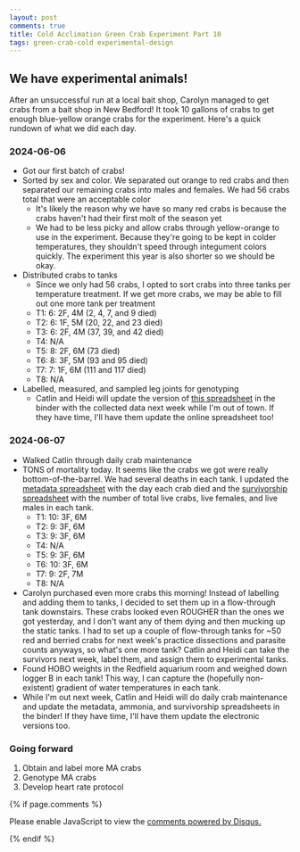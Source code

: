 ```yaml
---
layout: post
comments: true
title: Cold Acclimation Green Crab Experiment Part 10
tags: green-crab-cold experimental-design
---
```


## We have experimental animals!

After an unsuccessful run at a local bait shop, Carolyn managed to get crabs from a bait shop in New Bedford! It took 10 gallons of crabs to get enough blue-yellow orange crabs for the experiment. Here's a quick rundown of what we did each day.

### 2024-06-06

- Got our first batch of crabs!
- Sorted by sex and color. We separated out orange to red crabs and then separated our remaining crabs into males and females. We had 56 crabs total that were an acceptable color
  - It's likely the reason why we have so many red crabs is because the crabs haven't had their first molt of the season yet
  - We had to be less picky and allow crabs through yellow-orange to use in the experiment. Because they're going to be kept in colder temperatures, they shouldn't speed through integument colors quickly. The experiment this year is also shorter so we should be okay.
- Distributed crabs to tanks
  - Since we only had 56 crabs, I opted to sort crabs into three tanks per temperature treatment. If we get more crabs, we may be able to fill out one more tank per treatment
  - T1: 6: 2F, 4M (2, 4, 7, and 9 died)
  - T2: 6: 1F, 5M (20, 22, and 23 died)
  - T3: 6: 2F, 4M (37, 39, and 42 died)
  - T4: N/A
  - T5: 8: 2F, 6M (73 died)
  - T6: 8: 3F, 5M (93 and 95 died)
  - T7: 7: 1F, 6M (111 and 117 died)
  - T8: N/A
- Labelled, measured, and sampled leg joints for genotyping
  - Catlin and Heidi will update the version of [this spreadsheet](https://docs.google.com/spreadsheets/d/1kiNju3AUOpKD7N6_U85KpOl9-tCiLO10I2WjjnL32is/edit?usp=sharing) in the binder with the collected data next week while I'm out of town. If they have time, I'll have them update the online spreadsheet too!

### 2024-06-07

- Walked Catlin through daily crab maintenance
- TONS of mortality today. It seems like the crabs we got were really bottom-of-the-barrel. We had several deaths in each tank. I updated the [metadata spreadsheet](https://docs.google.com/spreadsheets/d/1kiNju3AUOpKD7N6_U85KpOl9-tCiLO10I2WjjnL32is/edit#gid=0) with the day each crab died and the [survivorship spreadsheet](https://docs.google.com/spreadsheets/d/1SP9BigiEkJ19RyWd92oXc-RgcTI8_Mor2VoSuQEyiYE/edit#gid=0) with the number of total live crabs, live females, and live males in each tank.
  - T1: 10: 3F, 6M
  - T2: 9: 3F, 6M
  - T3: 9: 3F, 6M
  - T4: N/A
  - T5: 9: 3F, 6M
  - T6: 10: 3F, 6M
  - T7: 9: 2F, 7M
  - T8: N/A
- Carolyn purchased even more crabs this morning! Instead of labelling and adding them to tanks, I decided to set them up in a flow-through tank downstairs. These crabs looked even ROUGHER than the ones we got yesterday, and I don't want any of them dying and then mucking up the static tanks. I had to set up a couple of flow-through tanks for ~50 red and berried crabs for next week's practice dissections and parasite counts anyways, so what's one more tank? Catlin and Heidi can take the survivors next week, label them, and assign them to experimental tanks.
- Found HOBO weights in the Redfield aquarium room and weighed down logger B in each tank! This way, I can capture the (hopefully non-existent) gradient of water temperatures in each tank.
- While I'm out next week, Catlin and Heidi will do daily crab maintenance and update the metadata, ammonia, and survivorship spreadsheets in the binder! If they have time, I'll have them update the electronic versions too.

### Going forward

1. Obtain and label more MA crabs
2. Genotype MA crabs
3. Develop heart rate protocol

{% if page.comments %}

<div id="disqus_thread"></div>
<script>

/**
*  RECOMMENDED CONFIGURATION VARIABLES: EDIT AND UNCOMMENT THE SECTION BELOW TO INSERT DYNAMIC VALUES FROM YOUR PLATFORM OR CMS.
*  LEARN WHY DEFINING THESE VARIABLES IS IMPORTANT: https://disqus.com/admin/universalcode/#configuration-variables*/
/*
var disqus_config = function () {
this.page.url = PAGE_URL;  // Replace PAGE_URL with your page's canonical URL variable
this.page.identifier = PAGE_IDENTIFIER; // Replace PAGE_IDENTIFIER with your page's unique identifier variable
};
*/
(function() { // DON'T EDIT BELOW THIS LINE
var d = document, s = d.createElement('script');
s.src = 'https://the-responsible-grad-student.disqus.com/embed.js';
s.setAttribute('data-timestamp', +new Date());
(d.head || d.body).appendChild(s);
})();
</script>
<noscript>Please enable JavaScript to view the <a href="https://disqus.com/?ref_noscript">comments powered by Disqus.</a></noscript>

{% endif %}

<script id="dsq-count-scr" src="//the-responsible-grad-student.disqus.com/count.js" async></script>
